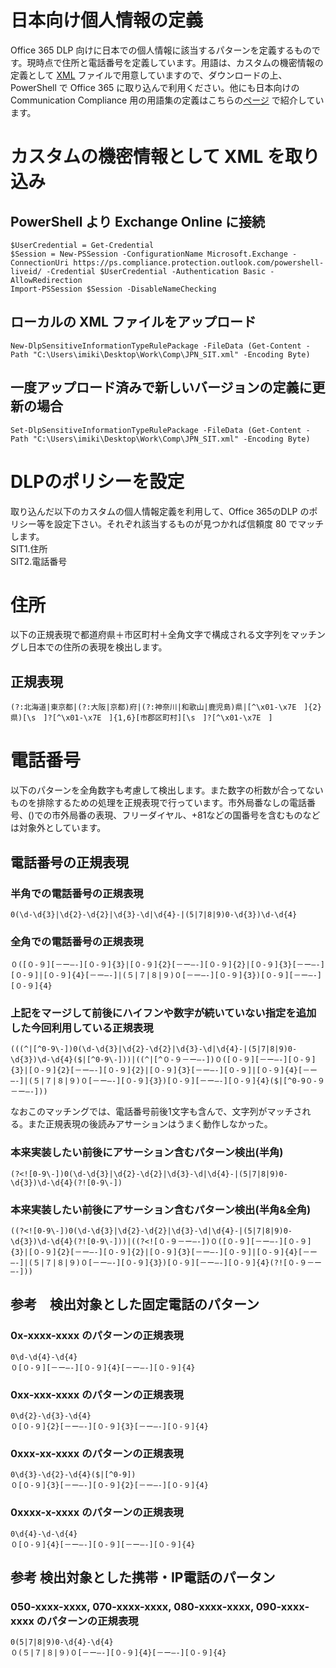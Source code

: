 # 日本向け個人情報の定義
Office 365 DLP 向けに日本での個人情報に該当するパターンを定義するものです。現時点で住所と電話番号を定義しています。用語は、カスタムの機密情報の定義として [XML](https://github.com/YoshihiroIchinose/JPN-CC/blob/master/JPN_SIT.xml) ファイルで用意していますので、ダウンロードの上、PowerShell で Office 365 に取り込んで利用ください。他にも日本向けの Communication Compliance 用の用語集の定義はこちらの[ページ](https://github.com/YoshihiroIchinose/JPN-CC/blob/master/README.md) で紹介しています。

# カスタムの機密情報として XML を取り込み
## PowerShell より Exchange Online に接続
    $UserCredential = Get-Credential
    $Session = New-PSSession -ConfigurationName Microsoft.Exchange -ConnectionUri https://ps.compliance.protection.outlook.com/powershell-liveid/ -Credential $UserCredential -Authentication Basic -AllowRedirection
    Import-PSSession $Session -DisableNameChecking

## ローカルの XML ファイルをアップロード
    New-DlpSensitiveInformationTypeRulePackage -FileData (Get-Content -Path "C:\Users\imiki\Desktop\Work\Comp\JPN_SIT.xml" -Encoding Byte)

## 一度アップロード済みで新しいバージョンの定義に更新の場合
    Set-DlpSensitiveInformationTypeRulePackage -FileData (Get-Content -Path "C:\Users\imiki\Desktop\Work\Comp\JPN_SIT.xml" -Encoding Byte)
    
# DLPのポリシーを設定
取り込んだ以下のカスタムの個人情報定義を利用して、Office 365のDLP のポリシー等を設定下さい。それぞれ該当するものが見つかれば信頼度 80 でマッチします。  
SIT1.住所  
SIT2.電話番号  

# 住所
以下の正規表現で都道府県＋市区町村＋全角文字で構成される文字列をマッチングし日本での住所の表現を検出します。
## 正規表現
    (?:北海道|東京都|(?:大阪|京都)府|(?:神奈川|和歌山|鹿児島)県|[^\x01-\x7E　]{2}県)[\s　]?[^\x01-\x7E　]{1,6}[市郡区町村][\s　]?[^\x01-\x7E　]
# 電話番号
以下のパターンを全角数字も考慮して検出します。また数字の桁数が合ってないものを排除するための処理を正規表現で行っています。市外局番なしの電話番号、()での市外局番の表現、フリーダイヤル、+81などの国番号を含むものなどは対象外としています。

## 電話番号の正規表現
### 半角での電話番号の正規表現
    0(\d-\d{3}|\d{2}-\d{2}|\d{3}-\d|\d{4}-|(5|7|8|9)0-\d{3})\d-\d{4}
### 全角での電話番号の正規表現
    ０([０-９][－ー―-][０-９]{3}|[０-９]{2}[－ー―-][０-９]{2}|[０-９]{3}[－ー―-][０-９]|[０-９]{4}[－ー―-]|(５|７|８|９)０[－ー―-][０-９]{3})[０-９][－ー―-][０-９]{4}
### 上記をマージして前後にハイフンや数字が続いていない指定を追加した今回利用している正規表現
    (((^|[^0-9\-])0(\d-\d{3}|\d{2}-\d{2}|\d{3}-\d|\d{4}-|(5|7|8|9)0-\d{3})\d-\d{4}($|[^0-9\-]))|((^|[^０-９－ー―-])０([０-９][－ー―-][０-９]{3}|[０-９]{2}[－ー―-][０-９]{2}|[０-９]{3}[－ー―-][０-９]|[０-９]{4}[－ー―-]|(５|７|８|９)０[－ー―-][０-９]{3})[０-９][－ー―-][０-９]{4}($|[^0-9０-９－ー―-]))
なおこのマッチングでは、電話番号前後1文字も含んで、文字列がマッチされる。また正規表現の後読みアサーションはうまく動作しなかった。
### 本来実装したい前後にアサーション含むパターン検出(半角)
    (?<![0-9\-])0(\d-\d{3}|\d{2}-\d{2}|\d{3}-\d|\d{4}-|(5|7|8|9)0-\d{3})\d-\d{4}(?![0-9\-])
### 本来実装したい前後にアサーション含むパターン検出(半角&全角)
    ((?<![0-9\-])0(\d-\d{3}|\d{2}-\d{2}|\d{3}-\d|\d{4}-|(5|7|8|9)0-\d{3})\d-\d{4}(?![0-9\-]))|((?<![０-９－ー―-])０([０-９][－ー―-][０-９]{3}|[０-９]{2}[－ー―-][０-９]{2}|[０-９]{3}[－ー―-][０-９]|[０-９]{4}[－ー―-]|(５|７|８|９)０[－ー―-][０-９]{3})[０-９][－ー―-][０-９]{4}(?![０-９－ー―-]))
## 参考　検出対象とした固定電話のパターン
### 0x-xxxx-xxxx のパターンの正規表現
    0\d-\d{4}-\d{4}
    ０[０-９][－ー―-][０-９]{4}[－ー―-][０-９]{4}
### 0xx-xxx-xxxx のパターンの正規表現
    0\d{2}-\d{3}-\d{4}
    ０[０-９]{2}[－ー―-][０-９]{3}[－ー―-][０-９]{4}
### 0xxx-xx-xxxx のパターンの正規表現
    0\d{3}-\d{2}-\d{4}($|[^0-9])
    ０[０-９]{3}[－ー―-][０-９]{2}[－ー―-][０-９]{4}
### 0xxxx-x-xxxx のパターンの正規表現
    0\d{4}-\d-\d{4}
    ０[０-９]{4}[－ー―-][０-９][－ー―-][０-９]{4}
## 参考 検出対象とした携帯・IP電話のパータン
### 050-xxxx-xxxx, 070-xxxx-xxxx, 080-xxxx-xxxx, 090-xxxx-xxxx のパターンの正規表現
    0(5|7|8|9)0-\d{4}-\d{4}
    ０(５|７|８|９)０[－ー―-][０-９]{4}[－ー―-][０-９]{4}
